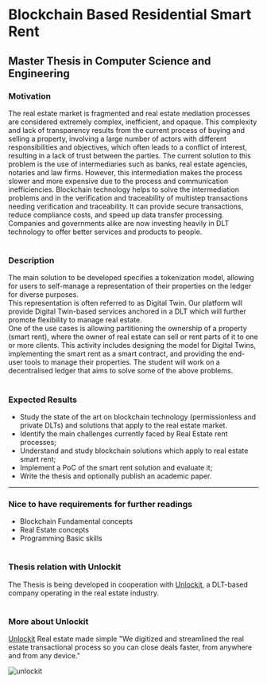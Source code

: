# Blockchain Based Residential Smart Rent

## Master Thesis in Computer Science and Engineering

### Motivation

The real estate market is fragmented and real estate mediation processes are considered extremely complex, inefficient, and opaque. This complexity and lack of transparency results from the current process of buying and selling a property, involving a large number of actors with different responsibilities and objectives, which often leads to a conflict of interest, resulting in a lack of trust between the parties. The current solution to this problem is the use of intermediaries such as banks, real estate agencies, notaries and law firms. However, this intermediation makes the process slower and more expensive due to the process and communication inefficiencies. 
Blockchain technology helps to solve the intermediation problems and in the verification and traceability of multistep transactions needing verification and traceability. It can provide secure transactions, reduce compliance costs, and speed up data transfer processing. 
Companies and governments alike are now investing heavily in DLT technology to offer better services and products to people.

#

### Description

The main solution to be developed specifies a tokenization model, allowing for users to self-manage a representation of their properties on the ledger for diverse purposes.  
This representation is often referred to as Digital Twin. Our platform will provide Digital Twin-based services anchored in a DLT which will further promote flexibility to manage real estate.  
One of the use cases is allowing partitioning the ownership of a property (smart rent), where the owner of real estate can sell or rent parts of it to one or more clients. 
This activity includes designing the model for Digital Twins, implementing the smart rent as a smart contract, and providing the end-user tools to manage their properties. 
The student will work on a decentralised ledger that aims to solve some of the above problems. 

#
 
### Expected Results

- Study the state of the art on blockchain technology (permissionless and private DLTs) and solutions that apply to the real estate market. 
- Identify the main challenges currently faced by Real Estate rent processes; 
- Understand and study blockchain solutions which apply to real estate smart rent; 
- Implement a PoC of the smart rent solution and evaluate it; 
- Write the thesis and optionally publish an academic paper.

---

### Nice to have requirements for further readings

- Blockchain Fundamental concepts 
- Real Estate concepts 
- Programming Basic skills 

#

### Thesis relation with Unlockit

The Thesis is being developed in cooperation with [Unlockit](https://unlockit.io/), a DLT-based company operating in the real estate industry. 

#

### More about Unlockit

[Unlockit](https://unlockit.io/)
Real estate made simple
"We digitized and streamlined the real estate transactional process so you can close deals faster, from anywhere and from any device."

![unlockit](https://user-images.githubusercontent.com/78174997/190391282-19aaad62-4e3f-443c-9d6e-355d3230bfb9.jpeg)


